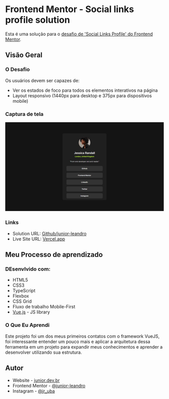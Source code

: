 # Frontend Mentor - Social links profile solution

Esta é uma solução para o [desafio de 'Social Links Profile' do Frontend Mentor](https://www.frontendmentor.io/challenges/social-links-profile-UG32l9m6dQ).


## Visão Geral

### O Desafio

Os usuários devem ser capazes de:

- Ver os estados de foco para todos os elementos interativos na página
- Layout responsivo (1440px para desktop e 375px para dispositivos mobile)

### Captura de tela

![Captura de tela](./public/screenshot.JPG)

### Links

- Solution URL: [Github/junior-leandro](https://github.com/junior-leandro/social-links-profile)
- Live Site URL: [Vercel.app](https://social-links-profile-pied.vercel.app/)

## Meu Processo de aprendizado

### DEsenvlvido com:

- HTML5
- CSS3
- TypeScript
- Flexbox
- CSS Grid
- Fluxo de trabalho Mobile-First
- [Vue.js](https://vuejs.org/) - JS library


### O Que Eu Aprendi

Este projeto foi um dos meus primeiros contatos com o framework VueJS, foi interessante entender um pouco mais e aplicar a arquitetura dessa ferramenta em um projeto para expandir meus conhecimentos e aprender a desenvolver utilizando sua estrutura.


## Autor

- Website - [junior.dev.br](https://junior.dev.br)
- Frontend Mentor - [@junior-leandro](https://www.frontendmentor.io/profile/junior-leandro)
- Instagram - [@jr_uba](https://www.instagram.com/jr_uba)

